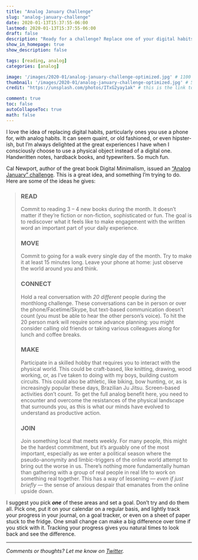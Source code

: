 ```yaml
---
title: "Analog January Challenge"
slug: "analog-january-challenge"
date: 2020-01-13T15:37:55-06:00
lastmod: 2020-01-13T15:37:55-06:00
draft: false
description: "Ready for a challenge? Replace one of your digital habits with an analog equivalent for a month. You'll be surprised at the difference it makes."
show_in_homepage: true
show_description: false

tags: [reading, analog]
categories: [analog]

image: '/images/2020-01/analog-january-challenge-optimized.jpg' # 1100 px width
thumbnail: '/images/2020-01/analog-january-challenge-optimized.jpg' # 560x170 px for preview image
credit: "https://unsplash.com/photos/ITxG2yay1ak" # this is the link to the page the image came from 

comment: true
toc: false
autoCollapseToc: true
math: false
---
```

I love the idea of replacing digital habits, particularly ones you use a phone for, with analog habits. It can seem quaint, or old fashioned, or even hipster-ish, but I’m always delighted at the great experiences I have when I consciously choose to use a physical object instead of a digital one. Handwritten notes, hardback books, and typewriters. So much fun.
<!--more-->

Cal Newport, author of the great book Digital Minimalism, issued an [“Analog January” challenge](https://www.calnewport.com/blog/2019/12/31/__trashed/). This is a great idea, and something I’m trying to do. Here are some of the ideas he gives:

> ### READ
> Commit to reading 3 – 4 new books during the month. It doesn’t matter if they’re fiction or non-fiction, sophisticated or fun. The goal is to rediscover what it feels like to make engagement with the written word an important part of your daily experience.  
>   
> ### MOVE
> Commit to going for a walk every single day of the month. Try to make it at least 15 minutes long. Leave your phone at home: just observe the world around you and think.  
>   
> ### CONNECT
> Hold a real conversation with *20 different* people during the monthlong challenge. These conversations can be in person or over the phone/Facetime/Skype, but text-based communication doesn’t count (you must be able to hear the other person’s voice). To hit the 20 person mark will require some advance planning: you might consider calling old friends or taking various colleagues along for lunch and coffee breaks.  
>   
> ### MAKE
> Participate in a skilled hobby that requires you to interact with the physical world. This could be craft-based, like knitting, drawing, wood working, or, as I’ve taken to doing with my boys, building custom circuits. This could also be athletic, like biking, bow hunting, or, as is increasingly popular these days, Brazilian Ju Jitsu. Screen-based activities don’t count. To get the full analog benefit here, you need to encounter and overcome the resistances of the physical landscape that surrounds you, as this is what our minds have evolved to understand as productive action.  
>   
> ### JOIN
> Join something local that meets weekly. For many people, this might be the hardest commitment, but it’s arguably one of the most important, especially as we enter a political season where the pseudo-anonymity and limbic-triggers of the online world attempt to bring out the worse in us. There’s nothing more fundamentally human than gathering with a group of real people in real life to work on something real together. This has a way of lessening — *even if just briefly* — the sense of anxious despair that emanates from the online upside down.  

I suggest you pick ***one*** of these areas and set a goal. Don’t try and do them all. Pick one, put it on your calendar on a regular basis, and lightly track your progress in your journal, on a goal tracker, or even on a sheet of paper stuck to the fridge. One small change can make a big difference over time if you stick with it. Tracking your progress gives you natural times to look back and see the difference. 

---

*Comments or thoughts? Let me know on [Twitter](https://twitter.com/adamtervort/).*
